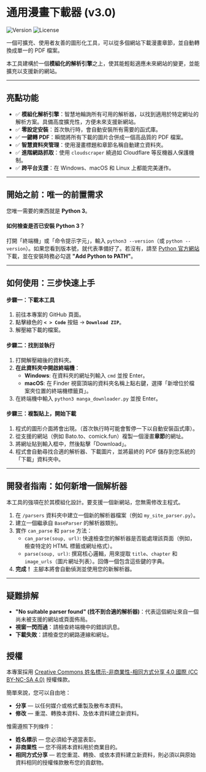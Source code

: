 # 通用漫畫下載器 (v3.0)

![Version](https://img.shields.io/badge/version-3.1.0-purple)
![License](https://img.shields.io/badge/License-CC%20BY--NC--SA%204.0-lightgrey.svg)

一個可擴充、使用者友善的圖形化工具，可以從多個網站下載漫畫章節，並自動轉換成單一的 PDF 檔案。

本工具建構於一個**模組化的解析引擎**之上，使其能輕鬆適應未來網站的變更，並能擴充以支援新的網站。

---

## 亮點功能

-   ✅ **模組化解析引擎**：智慧地輪詢所有可用的解析器，以找到適用於特定網址的解析方案。具備高度擴充性，方便未來支援新網站。
-   ✅ **零設定安裝**：首次執行時，會自動安裝所有需要的函式庫。
-   ✅ **一鍵轉 PDF**：瞬間將所有下載的圖片合併成一個高品質的 PDF 檔案。
-   ✅ **智慧資料夾管理**：使用漫畫標題和章節名稱自動建立資料夾。
-   ✅ **進階網路抓取**：使用 `cloudscraper` 繞過如 Cloudflare 等反機器人保護機制。
-   ✅ **跨平台支援**：在 Windows、macOS 和 Linux 上都能完美運作。

---

## 開始之前：唯一的前置需求

您唯一需要的東西就是 **Python 3**。

#### 如何檢查是否已安裝 Python 3？

打開「終端機」或「命令提示字元」，輸入 `python3 --version`（或 `python --version`）。如果您看到版本號，就代表準備好了。若沒有，請至 [Python 官方網站](https://www.python.org/downloads/)下載，並在安裝時務必勾選 **"Add Python to PATH"**。

---

## 如何使用：三步快速上手

#### 步驟一：下載本工具
1.  前往本專案的 GitHub 頁面。
2.  點擊綠色的 **`< > Code`** 按鈕 -> **`Download ZIP`**。
3.  解壓縮下載的檔案。

#### 步驟二：找到並執行
1.  打開解壓縮後的資料夾。
2.  **在此資料夾中開啟終端機**：
    -   **Windows**: 在資料夾的網址列輸入 `cmd` 並按 Enter。
    -   **macOS**: 在 Finder 視窗頂端的資料夾名稱上點右鍵，選擇「新增位於檔案夾位置的終端機標籤頁」。
3.  在終端機中輸入 `python3 manga_downloader.py` 並按 Enter。

#### 步驟三：複製貼上，開始下載
1.  程式的圖形介面將會出現。（首次執行時可能會暫停一下以自動安裝函式庫）。
2.  從支援的網站（例如 Bato.to、comick.fun）複製一個漫畫**章節**的網址。
3.  將網址貼到輸入框中，然後點擊「Download」。
4.  程式會自動尋找合適的解析器、下載圖片，並將最終的 PDF 儲存到您系統的「下載」資料夾中。

---

## 開發者指南：如何新增一個解析器

本工具的強項在於其模組化設計。要支援一個新網站，您無需修改主程式。

1.  在 `/parsers` 資料夾中建立一個新的解析器檔案（例如 `my_site_parser.py`）。
2.  建立一個繼承自 `BaseParser` 的解析器類別。
3.  實作 `can_parse` 和 `parse` 方法：
    -   `can_parse(soup, url)`: 快速檢查您的解析器是否能處理該頁面（例如，檢查特定的 HTML 標籤或網址格式）。
    -   `parse(soup, url)`: 撰寫核心邏輯，用來提取 `title`、`chapter` 和 `image_urls`（圖片網址列表）。回傳一個包含這些鍵的字典。
4.  **完成！** 主腳本將會自動偵測並使用您的新解析器。

---

## 疑難排解

-   **"No suitable parser found" (找不到合適的解析器)**：代表這個網址來自一個尚未被支援的網站或頁面佈局。
-   **視窗一閃而過**：請檢查終端機中的錯誤訊息。
-   **下載失敗**：請檢查您的網路連線和網址。

## 授權

本專案採用 [Creative Commons 姓名標示-非商業性-相同方式分享 4.0 國際 (CC BY-NC-SA 4.0)](https://creativecommons.org/licenses/by-nc-sa/4.0/deed.zh_TW) 授權條款。

簡單來說，您可以自由地：
-   **分享** — 以任何媒介或格式重製及散布本資料。
-   **修改** — 重混、轉換本資料、及依本資料建立新資料。

惟需遵照下列條件：
-   **姓名標示** — 您必須給予適當表彰。
-   **非商業性** — 您不得將本資料用於商業目的。
-   **相同方式分享** — 若您重混、轉換、或依本資料建立新資料，則必須以與原始資料相同的授權條款散布您的貢獻物。
